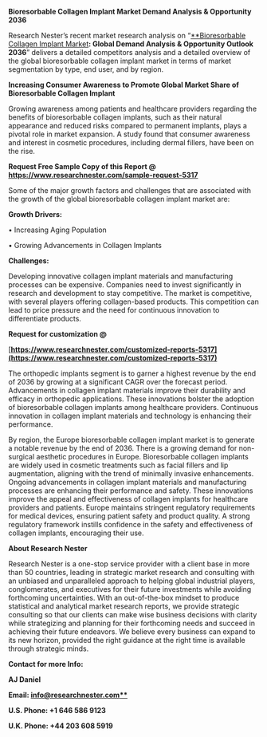 ﻿**Bioresorbable Collagen Implant Market Demand Analysis & Opportunity 2036**

Research Nester’s recent market research analysis on “[**Bioresorbable Collagen Implant Market](https://www.researchnester.com/reports/bioresorbable-collagen-implant-market/5317)**: Global Demand Analysis & Opportunity Outlook 2036**” delivers a detailed competitors analysis and a detailed overview of the global bioresorbable collagen implant market in terms of market segmentation by type, end user, and by region. 

**Increasing Consumer Awareness to Promote Global Market Share of Bioresorbable Collagen Implant**

Growing awareness among patients and healthcare providers regarding the benefits of bioresorbable collagen implants, such as their natural appearance and reduced risks compared to permanent implants, plays a pivotal role in market expansion. A study found that consumer awareness and interest in cosmetic procedures, including dermal fillers, have been on the rise.

<a name="_hlk171071039"></a><a name="_hlk171070549"></a>**Request Free Sample Copy of this Report @ <https://www.researchnester.com/sample-request-5317>** 

<a name="_hlk147244389"></a>Some of the major growth factors and challenges that are associated with the growth of the global bioresorbable collagen implant market are:

**Growth Drivers:**

•	Increasing Aging Population

•	Growing Advancements in Collagen Implants

**Challenges:**

Developing innovative collagen implant materials and manufacturing processes can be expensive. Companies need to invest significantly in research and development to stay competitive. The market is competitive, with several players offering collagen-based products. This competition can lead to price pressure and the need for continuous innovation to differentiate products.

<a name="_hlk147244479"></a>**Request for customization @**

[**https://www.researchnester.com/customized-reports-5317](https://www.researchnester.com/customized-reports-5317)** 

The orthopedic implants segment is to garner a highest revenue by the end of 2036 by growing at a significant CAGR over the forecast period. Advancements in collagen implant materials improve their durability and efficacy in orthopedic applications. These innovations bolster the adoption of bioresorbable collagen implants among healthcare providers. Continuous innovation in collagen implant materials and technology is enhancing their performance.

<a name="_hlk147244557"></a>By region, the Europe bioresorbable collagen implant market is to generate <a name="_hlk140522455"></a>a notable revenue by the end of 2036. There is a growing demand for non-surgical aesthetic procedures in Europe. Bioresorbable collagen implants are widely used in cosmetic treatments such as facial fillers and lip augmentation, aligning with the trend of minimally invasive enhancements. Ongoing advancements in collagen implant materials and manufacturing processes are enhancing their performance and safety. These innovations improve the appeal and effectiveness of collagen implants for healthcare providers and patients. Europe maintains stringent regulatory requirements for medical devices, ensuring patient safety and product quality. A strong regulatory framework instills confidence in the safety and effectiveness of collagen implants, encouraging their use.

<a name="_hlk171070200"></a>**About Research Nester**

Research Nester is a one-stop service provider with a client base in more than 50 countries, leading in strategic market research and consulting with an unbiased and unparalleled approach to helping global industrial players, conglomerates, and executives for their future investments while avoiding forthcoming uncertainties. With an out-of-the-box mindset to produce statistical and analytical market research reports, we provide strategic consulting so that our clients can make wise business decisions with clarity while strategizing and planning for their forthcoming needs and succeed in achieving their future endeavors. We believe every business can expand to its new horizon, provided the right guidance at the right time is available through strategic minds.

**Contact for more Info:**

**AJ Daniel**

**Email: [info@researchnester.com**](mailto:info@researchnester.com)**

**U.S. Phone: +1 646 586 9123** 

**U.K. Phone: +44 203 608 5919**
